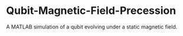 # Qubit-Magnetic-Field-Precession
A MATLAB simulation of a qubit evolving under a static magnetic field.
